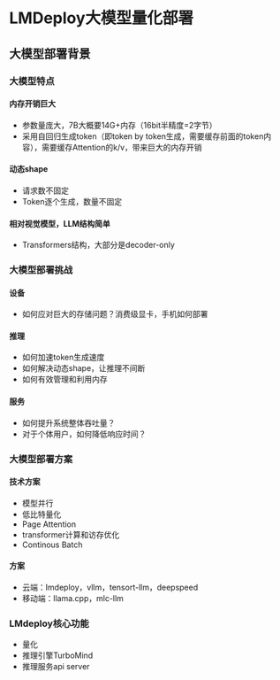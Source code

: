 # LMDeploy大模型量化部署
## 大模型部署背景
### 大模型特点
#### 内存开销巨大
- 参数量庞大，7B大概要14G+内存（16bit半精度=2字节）
- 采用自回归生成token（即token by token生成，需要缓存前面的token内容），需要缓存Attention的k/v，带来巨大的内存开销
#### 动态shape
- 请求数不固定
- Token逐个生成，数量不固定
#### 相对视觉模型，LLM结构简单
- Transformers结构，大部分是decoder-only

### 大模型部署挑战
#### 设备
- 如何应对巨大的存储问题？消费级显卡，手机如何部署
#### 推理
- 如何加速token生成速度
- 如何解决动态shape，让推理不间断
- 如何有效管理和利用内存
#### 服务
- 如何提升系统整体吞吐量？
- 对于个体用户，如何降低响应时间？

### 大模型部署方案
#### 技术方案
- 模型并行
- 低比特量化
- Page Attention
- transformer计算和访存优化
- Continous Batch

#### 方案
- 云端：Imdeploy，vllm，tensort-llm，deepspeed
- 移动端：llama.cpp，mlc-llm

### LMdeploy核心功能
- 量化
- 推理引擎TurboMind
- 推理服务api server
